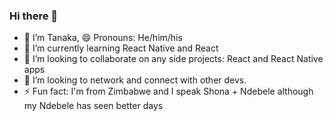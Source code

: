 ### Hi there 👋

- 🔭 I’m Tanaka, 😄 Pronouns: He/him/his
- 🌱 I’m currently learning React Native and React
- 👯 I’m looking to collaborate on any side projects: React and React Native apps
- 🤔 I’m looking to network and connect with other devs.
- ⚡ Fun fact: I'm from Zimbabwe and I speak Shona + Ndebele although my Ndebele has seen better days
<!--
**nditanaka/nditanaka** is a ✨ _special_ ✨ repository because its `README.md` (this file) appears on your GitHub profile.

Here are some ideas to get you started:
- 💬 Ask me about entrepreneurship, collaborating on side projects, connecting 
- 📫 How to reach me: ...
-->
